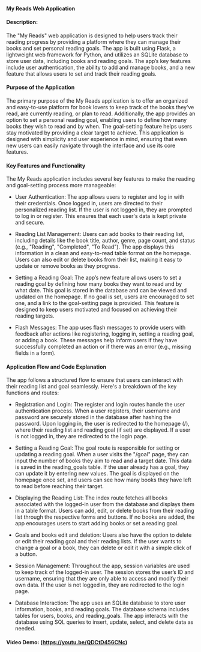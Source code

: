 #### My Reads Web Application
#### Description:
The "My Reads" web application is designed to help users track their reading progress by providing a platform where they can manage their books and set personal reading goals. The app is built using Flask, a lightweight web framework for Python, and utilizes an SQLite database to store user data, including books and reading goals. The app’s key features include user authentication, the ability to add and manage books, and a new feature that allows users to set and track their reading goals.

#### Purpose of the Application
The primary purpose of the My Reads application is to offer an organized and easy-to-use platform for book lovers to keep track of the books they’ve read, are currently reading, or plan to read. Additionally, the app provides an option to set a personal reading goal, enabling users to define how many books they wish to read and by when. The goal-setting feature helps users stay motivated by providing a clear target to achieve. This application is designed with simplicity and user experience in mind, ensuring that even new users can easily navigate through the interface and use its core features.

#### Key Features and Functionality
The My Reads application includes several key features to make the reading and goal-setting process more manageable:

- User Authentication: The app allows users to register and log in with their credentials. Once logged in, users are directed to their personalized reading list. If the user is not logged in, they are prompted to log in or register. This ensures that each user's data is kept private and secure.

- Reading List Management: Users can add books to their reading list, including details like the book title, author, genre, page count, and status (e.g., "Reading", "Completed", "To Read"). The app displays this information in a clean and easy-to-read table format on the homepage. Users can also edit or delete books from their list, making it easy to update or remove books as they progress.

- Setting a Reading Goal: The app’s new feature allows users to set a reading goal by defining how many books they want to read and by what date. This goal is stored in the database and can be viewed and updated on the homepage. If no goal is set, users are encouraged to set one, and a link to the goal-setting page is provided. This feature is designed to keep users motivated and focused on achieving their reading targets.

- Flash Messages: The app uses flash messages to provide users with feedback after actions like registering, logging in, setting a reading goal, or adding a book. These messages help inform users if they have successfully completed an action or if there was an error (e.g., missing fields in a form).

#### Application Flow and Code Explanation
The app follows a structured flow to ensure that users can interact with their reading list and goal seamlessly. Here's a breakdown of the key functions and routes:

- Registration and Login: The register and login routes handle the user authentication process. When a user registers, their username and password are securely stored in the database after hashing the password. Upon logging in, the user is redirected to the homepage (/), where their reading list and reading goal (if set) are displayed. If a user is not logged in, they are redirected to the login page.

- Setting a Reading Goal: The goal route is responsible for setting or updating a reading goal. When a user visits the "/goal" page, they can input the number of books they aim to read and a target date. This data is saved in the reading_goals table. If the user already has a goal, they can update it by entering new values. The goal is displayed on the homepage once set, and users can see how many books they have left to read before reaching their target.

- Displaying the Reading List: The index route fetches all books associated with the logged-in user from the database and displays them in a table format. Users can add, edit, or delete books from their reading list through the respective forms and buttons. If no books are added, the app encourages users to start adding books or set a reading goal.

- Goals and books edit and deletion: Users also have the option to delete or edit their reading goal and their reading lists. If the user wants to change a goal or a book, they can delete or edit it with a simple click of a button.

- Session Management: Throughout the app, session variables are used to keep track of the logged-in user. The session stores the user’s ID and username, ensuring that they are only able to access and modify their own data. If the user is not logged in, they are redirected to the login page.

- Database Interaction: The app uses an SQLite database to store user information, books, and reading goals. The database schema includes tables for users, books, and reading_goals. The app interacts with the database using SQL queries to insert, update, select, and delete data as needed.


#### Video Demo:  (https://youtu.be/QDCtD456CNc)
